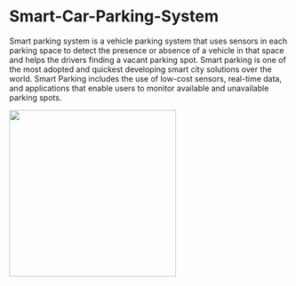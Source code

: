 # Smart-Car-Parking-System
Smart parking system is a vehicle parking system that uses sensors in each parking space  to detect the presence or absence of a vehicle in that space and helps the drivers finding a  vacant parking spot. Smart parking is one of the most adopted and quickest developing  smart city solutions over the world. Smart Parking includes the use of low-cost sensors, real-time data, and applications that enable users to monitor available and unavailable parking spots.

<img src="https://user-images.githubusercontent.com/38842742/168660396-cb661cb9-0062-4c28-aae7-279c77afa760.png" width="300" height="300" class="center">


